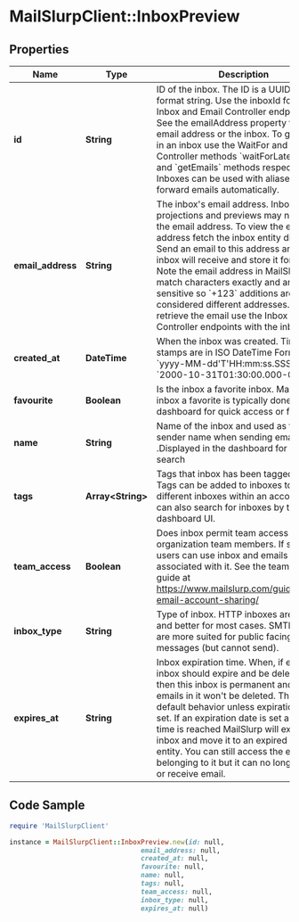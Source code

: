# MailSlurpClient::InboxPreview

## Properties

Name | Type | Description | Notes
------------ | ------------- | ------------- | -------------
**id** | **String** | ID of the inbox. The ID is a UUID-V4 format string. Use the inboxId for calls to Inbox and Email Controller endpoints. See the emailAddress property for the email address or the inbox. To get emails in an inbox use the WaitFor and Inbox Controller methods &#x60;waitForLatestEmail&#x60; and &#x60;getEmails&#x60; methods respectively. Inboxes can be used with aliases to forward emails automatically. | 
**email_address** | **String** | The inbox&#39;s email address. Inbox projections and previews may not include the email address. To view the email address fetch the inbox entity directly. Send an email to this address and the inbox will receive and store it for you. Note the email address in MailSlurp match characters exactly and are case sensitive so &#x60;+123&#x60; additions are considered different addresses. To retrieve the email use the Inbox and Email Controller endpoints with the inbox ID. | [optional] 
**created_at** | **DateTime** | When the inbox was created. Time stamps are in ISO DateTime Format &#x60;yyyy-MM-dd&#39;T&#39;HH:mm:ss.SSSXXX&#x60; e.g. &#x60;2000-10-31T01:30:00.000-05:00&#x60;. | 
**favourite** | **Boolean** | Is the inbox a favorite inbox. Make an inbox a favorite is typically done in the dashboard for quick access or filtering | 
**name** | **String** | Name of the inbox and used as the sender name when sending emails .Displayed in the dashboard for easier search | [optional] 
**tags** | **Array&lt;String&gt;** | Tags that inbox has been tagged with. Tags can be added to inboxes to group different inboxes within an account. You can also search for inboxes by tag in the dashboard UI. | [optional] 
**team_access** | **Boolean** | Does inbox permit team access for organization team members. If so team users can use inbox and emails associated with it. See the team access guide at https://www.mailslurp.com/guides/team-email-account-sharing/ | 
**inbox_type** | **String** | Type of inbox. HTTP inboxes are faster and better for most cases. SMTP inboxes are more suited for public facing inbound messages (but cannot send). | [optional] 
**expires_at** | **String** | Inbox expiration time. When, if ever, the inbox should expire and be deleted. If null then this inbox is permanent and the emails in it won&#39;t be deleted. This is the default behavior unless expiration date is set. If an expiration date is set and the time is reached MailSlurp will expire the inbox and move it to an expired inbox entity. You can still access the emails belonging to it but it can no longer send or receive email. | [optional] 

## Code Sample

```ruby
require 'MailSlurpClient'

instance = MailSlurpClient::InboxPreview.new(id: null,
                                 email_address: null,
                                 created_at: null,
                                 favourite: null,
                                 name: null,
                                 tags: null,
                                 team_access: null,
                                 inbox_type: null,
                                 expires_at: null)
```



